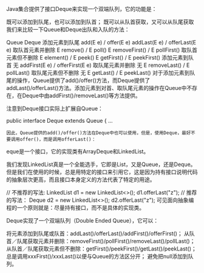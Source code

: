 Java集合提供了接口Deque来实现一个双端队列，它的功能是：

既可以添加到队尾，也可以添加到队首；
既可以从队首获取，又可以从队尾获取
我们来比较一下Queue和Deque出队和入队的方法：

Queue	Deque
添加元素到队尾	add(E e) / offer(E e)	addLast(E e) / offerLast(E e)
取队首元素并删除	E remove() / E poll()	E removeFirst() / E pollFirst()
取队首元素但不删除	E element() / E peek()	E getFirst() / E peekFirst()
添加元素到队首	无	addFirst(E e) / offerFirst(E e)
取队尾元素并删除	无	E removeLast() / E pollLast()
取队尾元素但不删除	无	E getLast() / E peekLast()
对于添加元素到队尾的操作，Queue提供了add()/offer()方法，而Deque提供了addLast()/offerLast()方法。添加元素到对首、取队尾元素的操作在Queue中不存在，在Deque中由addFirst()/removeLast()等方法提供。

注意到Deque接口实际上扩展自Queue：

public interface Deque<E> extends Queue<E> {
    ...

    因此，Queue提供的add()/offer()方法在Deque中也可以使用，但是，使用Deque，最好不要调用offer()，而是调用offerLast()：

eque是一个接口，它的实现类有ArrayDeque和LinkedList。

我们发现LinkedList真是一个全能选手，它即是List，又是Queue，还是Deque。但是我们在使用的时候，总是用特定的接口来引用它，这是因为持有接口说明代码的抽象层次更高，而且接口本身定义的方法代表了特定的用途。

// 不推荐的写法:
LinkedList<String> d1 = new LinkedList<>();
d1.offerLast("z");
// 推荐的写法：
Deque<String> d2 = new LinkedList<>();
d2.offerLast("z");
可见面向抽象编程的一个原则就是：尽量持有接口，而不是具体的实现类。

Deque实现了一个双端队列（Double Ended Queue），它可以：

将元素添加到队尾或队首：addLast()/offerLast()/addFirst()/offerFirst()；
从队首／队尾获取元素并删除：removeFirst()/pollFirst()/removeLast()/pollLast()；
从队首／队尾获取元素但不删除：getFirst()/peekFirst()/getLast()/peekLast()；
总是调用xxxFirst()/xxxLast()以便与Queue的方法区分开；
避免把null添加到队列。